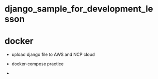 # django_sample_for_development_lesson

# docker

- upload django file to AWS and NCP cloud

- docker-compose practice

- 
